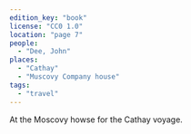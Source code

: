 ```yaml
---
edition_key: "book"
license: "CC0 1.0"
location: "page 7"
people:
  - "Dee, John"
places:
  - "Cathay"
  - "Muscovy Company house"
tags:
  - "travel"
---
```

At the Moscovy howse for
the Cathay voyage.
